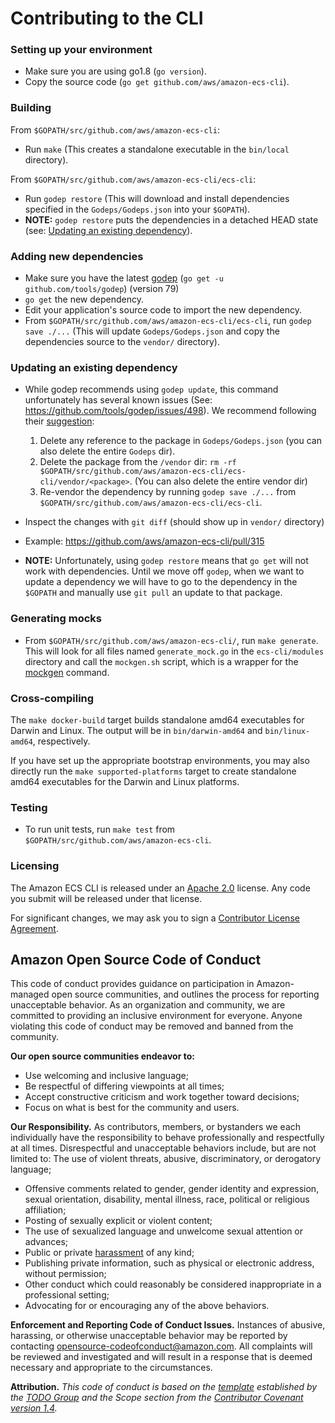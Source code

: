# Contributing to the CLI
### Setting up your environment
* Make sure you are using go1.8 (`go version`).
* Copy the source code (`go get github.com/aws/amazon-ecs-cli`).

### Building
From `$GOPATH/src/github.com/aws/amazon-ecs-cli`:
* Run `make` (This creates a standalone executable in the `bin/local` directory).

From `$GOPATH/src/github.com/aws/amazon-ecs-cli/ecs-cli`:
* Run `godep restore` (This will download and install dependencies specified in the `Godeps/Godeps.json` into your `$GOPATH`).
* **NOTE:** `godep restore` puts the dependencies in a detached HEAD state (see: [Updating an existing dependency](https://github.com/aws/amazon-ecs-cli/blob/master/README.md#updating-an-existing-dependency)).

### Adding new dependencies
* Make sure you have the latest [godep](https://github.com/tools/godep) (`go get -u github.com/tools/godep`) (version 79)
* `go get` the new dependency.
* Edit your application's source code to import the new dependency.
* From `$GOPATH/src/github.com/aws/amazon-ecs-cli/ecs-cli`, run `godep save ./...` (This will update `Godeps/Godeps.json` and copy the dependencies source to the `vendor/` directory).

### Updating an existing dependency
* While godep recommends using `godep update`, this command unfortunately has several known issues (See: https://github.com/tools/godep/issues/498). We recommend following their [suggestion](https://github.com/tools/godep/issues/498#issuecomment-238946586):
  1. Delete any reference to the package in `Godeps/Godeps.json` (you can also delete the entire `Godeps` dir).
  1. Delete the package from the `/vendor` dir: `rm -rf $GOPATH/src/github.com/aws/amazon-ecs-cli/ecs-cli/vendor/<package>`. (You can also delete the entire vendor dir)
  1. Re-vendor the dependency by running `godep save ./...` from `$GOPATH/src/github.com/aws/amazon-ecs-cli/ecs-cli`.

* Inspect the changes with `git diff` (should show up in `vendor/` directory)
* Example: https://github.com/aws/amazon-ecs-cli/pull/315
* **NOTE:** Unfortunately, using `godep restore` means that `go get` will not work with dependencies. Until we move off `godep`, when we want to update a dependency we will have to go to the dependency in the `$GOPATH` and manually use `git pull` an update to that package.

### Generating mocks
* From `$GOPATH/src/github.com/aws/amazon-ecs-cli/`, run `make generate`. This will look for all files named `generate_mock.go` in the `ecs-cli/modules` directory and call the `mockgen.sh` script, which is a wrapper for the [mockgen](https://github.com/golang/mock#running-mockgen) command.

### Cross-compiling
The `make docker-build` target builds standalone amd64 executables for
Darwin and Linux. The output will be in `bin/darwin-amd64` and `bin/linux-amd64`,
respectively.

If you have set up the appropriate bootstrap environments, you may also directly
run the `make supported-platforms` target to create standalone amd64 executables
for the Darwin and Linux platforms.

### Testing
* To run unit tests, run `make test` from `$GOPATH/src/github.com/aws/amazon-ecs-cli`.

### Licensing
The Amazon ECS CLI is released under an [Apache 2.0](http://aws.amazon.com/apache-2-0/) license. Any code you submit will be released under that license.

For significant changes, we may ask you to sign a [Contributor License Agreement](http://en.wikipedia.org/wiki/Contributor_License_Agreement).


## Amazon Open Source Code of Conduct

This code of conduct provides guidance on participation in Amazon-managed open source communities, and outlines the process for reporting unacceptable behavior. As an organization and community, we are committed to providing an inclusive environment for everyone. Anyone violating this code of conduct may be removed and banned from the community.

**Our open source communities endeavor to:**
* Use welcoming and inclusive language;
* Be respectful of differing viewpoints at all times;
* Accept constructive criticism and work together toward decisions;
* Focus on what is best for the community and users.

**Our Responsibility.** As contributors, members, or bystanders we each individually have the responsibility to behave professionally and respectfully at all times. Disrespectful and unacceptable behaviors include, but are not limited to:
The use of violent threats, abusive, discriminatory, or derogatory language;
* Offensive comments related to gender, gender identity and expression, sexual orientation, disability, mental illness, race, political or religious affiliation;
* Posting of sexually explicit or violent content;
* The use of sexualized language and unwelcome sexual attention or advances;
* Public or private [harassment](http://todogroup.org/opencodeofconduct/#definitions) of any kind;
* Publishing private information, such as physical or electronic address, without permission;
* Other conduct which could reasonably be considered inappropriate in a professional setting;
* Advocating for or encouraging any of the above behaviors.

**Enforcement and Reporting Code of Conduct Issues.**
Instances of abusive, harassing, or otherwise unacceptable behavior may be reported by contacting opensource-codeofconduct@amazon.com. All complaints will be reviewed and investigated and will result in a response that is deemed necessary and appropriate to the circumstances.

**Attribution.** _This code of conduct is based on the [template](http://todogroup.org/opencodeofconduct) established by the [TODO Group](http://todogroup.org/) and the Scope section from the [Contributor Covenant version 1.4](http://contributor-covenant.org/version/1/4/)._
